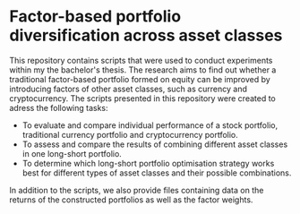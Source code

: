 # Factor-based portfolio diversification across asset classes

This repository contains scripts that were used to conduct experiments within my the bachelor's thesis. The research aims to find out whether a traditional factor-based portfolio formed on equity can be improved by introducing factors of other asset classes, such as currency and cryptocurrency. The scripts presented in this repository were created to adress the following tasks:
* To evaluate and compare individual performance of a stock portfolio, traditional currency portfolio and cryptocurrency portfolio.
* To assess and compare the results of combining different asset classes in one long-short portfolio.
* To determine which long-short portfolio optimisation strategy works best for different types of asset classes and their possible combinations.

In addition to the scripts, we also provide files containing data on the returns of the constructed portfolios as well as the factor weights.
